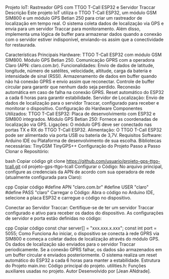 Projeto IoT: Rastreador GPS com TTGO T-Call ESP32 e Servidor Traccar
Descrição
Este projeto IoT utiliza o TTGO T-Call ESP32, um módulo GSM SIM800 e um módulo GPS Betian 250 para criar um rastreador de localização em tempo real. O sistema coleta dados de localização via GPS e envia para um servidor Traccar para monitoramento. Além disso, implementa uma lógica de buffer para armazenar dados quando a conexão com o servidor estiver indisponível, enviando-os assim que a conectividade for restaurada.

Características Principais
Hardware:
TTGO T-Call ESP32 com módulo GSM SIM800.
Módulo GPS Betian 250.
Comunicação GPRS com a operadora Claro (APN: claro.com.br).
Funcionalidades:
Envio de dados de latitude, longitude, número de satélites, velocidade, altitude, carga da bateria e intensidade de sinal (RSSI).
Armazenamento de dados em buffer quando não há conexão GPRS e envio assim que reconectar.
Controle de buffer circular para garantir que nenhum dado seja perdido.
Reconexão automática em caso de falha na conexão GPRS.
Reset automático do ESP32 a cada 6 horas para garantir estabilidade.
Servidor de Localização:
Envio de dados de localização para o servidor Traccar, configurado para receber e monitorar o dispositivo.
Configuração do Hardware
Componentes Utilizados:
TTGO T-Call ESP32: Placa de desenvolvimento com ESP32 e SIM800 integrados.
Módulo GPS Betian 250: Fornece as coordenadas de localização via GPS.
Ligações:
O módulo GPS deve ser conectado nas portas TX e RX do TTGO T-Call ESP32.
Alimentação:
O TTGO T-Call ESP32 pode ser alimentado via porta USB ou bateria de 3,7V.
Requisitos
Software:
Arduino IDE ou Plataforma de desenvolvimento de sua escolha.
Bibliotecas necessárias:
TinyGSM
TinyGPS++
Configuração do Projeto
Passo a Passo
Clonar o Repositório:

bash
Copiar código
git clone https://github.com/usuario/projeto-gps-ttgo-tcall.git
cd projeto-gps-ttgo-tcall
Configurar o Código: No arquivo principal, configure as credenciais da APN de acordo com sua operadora de rede (atualmente configurada para Claro):

cpp
Copiar código
#define APN "claro.com.br"
#define USER "claro"
#define PASS "claro"
Carregar o Código: Abra o código no Arduino IDE, selecione a placa ESP32 e carregue o código no dispositivo.

Conectar ao Servidor Traccar: Certifique-se de ter um servidor Traccar configurado e ativo para receber os dados do dispositivo. As configurações de servidor e porta estão definidas no código:

cpp
Copiar código
const char server[] = "xxx.xxx.x.xxx";
const int port = 5055;
Como Funciona
Ao iniciar, o dispositivo se conecta à rede GPRS via SIM800 e começa a coletar dados de localização através do módulo GPS.
Os dados de localização são enviados para o servidor Traccar periodicamente.
Se a conexão GPRS falhar, os dados são armazenados em um buffer circular e enviados posteriormente.
O sistema realiza um reset automático do ESP32 a cada 6 horas para manter a estabilidade.
Estrutura do Projeto
main.ino: Código principal do projeto.
utilities.h: Funções auxiliares usadas no projeto.
Autor
Desenvolvido por [Jean ANdrade].

